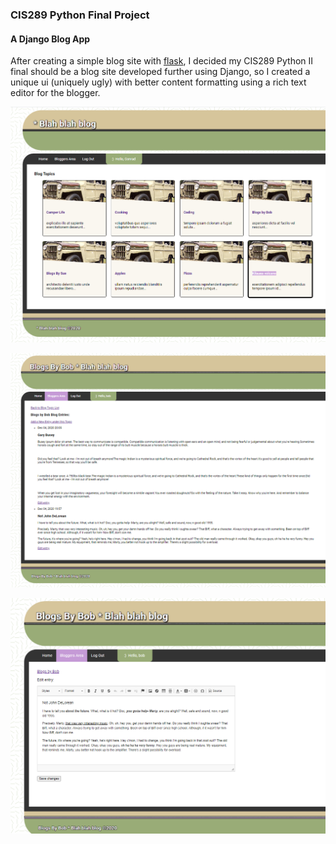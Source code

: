 ### CIS289 Python Final Project
#### A Django Blog App
After creating a simple blog site with [flask](https://github.com/Hamberfim/flaskr_blog), I decided my CIS289 Python II final should be a blog site developed further using Django, so I created a unique ui (uniquely ugly) with better content formatting using a rich text editor for the blogger.

![Alt](https://github.com/Hamberfim/CIS289_FinalProject/blob/main/01publicuser.png "Public View")

![Alt](https://github.com/Hamberfim/CIS289_FinalProject/blob/main/02bloggeruser.png "Bloggers View")

![Alt](https://github.com/Hamberfim/CIS289_FinalProject/blob/main/03bloggereditor.png "Blogger Editor View")
